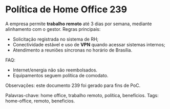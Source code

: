 # Política de Home Office 239

A empresa permite **trabalho remoto** até 3 dias por semana, mediante alinhamento com o gestor.
Regras principais:
- Solicitação registrada no sistema de RH;
- Conectividade estável e uso de **VPN** quando acessar sistemas internos;
- Atendimento a reuniões síncronas no horário de Brasília.

FAQ:
- Internet/energia não são reembolsados.
- Equipamentos seguem política de comodato.

Observações: este documento 239 foi gerado para fins de PoC.

Palavras-chave: home office, trabalho remoto, política, benefícios.
Tags: home-office, remoto, beneficios.
